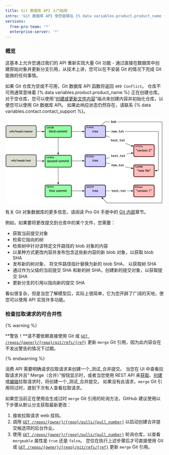 ```yaml
---
title: Git 数据库 API 入门指南
intro: 'Git 数据库 API 使您能够在 {% data variables.product.product_name %} 上的 Git 数据库中读取和写入原始 Git 对象，并列出和更新您的引用（分支头部和标记）。'
versions:
  free-pro-team: '*'
  enterprise-server: '*'
---
```


### 概览

这基本上允许您通过我们的 API 重新实现大量 Git 功能 - 通过直接在数据库中创建原始对象并更新分支引用，从技术上讲，您可以在不安装 Git 的情况下完成 Git 能做的任何事情。

如果 Git 仓库为空或不可用，Git 数据库 API 函数将返回 `409 Conflict`。  仓库不可用通常意味着 {% data variables.product.product_name %} 正在创建仓库。 对于空仓库，您可以使用“[创建或更新文件内容](/v3/repos/contents/#create-or-update-file-contents)”端点来创建内容并初始化仓库，以便您可以使用 Git 数据库 API。 如果此响应状态仍然存在，请联系 {% data variables.contact.contact_support %}。

![git 数据库概述](/assets/images/git-database-overview.png)

有关 Git 对象数据库的更多信息，请阅读 Pro Git 手册中的 [Git 内部](http://git-scm.com/book/en/v1/Git-Internals)章节。

例如，如果要将更改提交到仓库中的某个文件，您需要：

* 获取当前提交对象
* 检索它指向的树
* 检索树中针对该特定文件路径的 blob 对象的内容
* 以某种方式更改内容并发布包含这些新内容的新 blob 对象，以获取 blob SHA
* 发布新的树对象， 将文件路径指针替换为新的 blob SHA， 以获取树 SHA
* 通过作为父级的当前提交 SHA 和新的树 SHA，创建新的提交对象，以获取提交 SHA
* 更新分支的引用以指向新的提交 SHA

看似很复杂，但是当您了解模型后，实际上很简单，它为您开辟了广阔的天地，使您可以使用 API 实现许多功能。

### 检查拉取请求的可合并性

{% warning %}

**警告！**请不要依赖直接使用 Git 或 [`GET /repos/{owner}/{repo}/git/refs/{ref}`](/v3/git/refs/#get-a-reference)  更新 `merge` Git 引用，因为此内容会在不发出警告的情况下过期。

{% endwarning %}

消费 API 需要明确请求拉取请求来创建一个_测试_合并提交。 当您在 UI 中查看拉取请求并且“ Merge（合并）”按钮显示时，或者当您使用 REST API 来[获取](/v3/pulls/#get-a-pull-request)、[创建](/v3/pulls/#create-a-pull-request)或[编辑](/v3/pulls/#update-a-pull-request)拉取请求时，将创建一个_测试_合并提交。 如果没有此请求，`merge` Git 引用将过时，直到下次有人查看拉取请求。

如果您当前正在使用会生成过时 `merge` Git 引用的轮询方法，GitHub 建议使用以下步骤从默认分支获取最新更改：

1. 接收拉取请求 web 挂钩。
2. 调用 [`GET /repos/{owner}/{repo}/pulls/{pull_number}`](/v3/pulls/#get-a-pull-request) 以启动创建合并提交候选项的后台作业。
3. 使用 [`GET /repos/{owner}/{repo}/pulls/{pull_number}`](/v3/pulls/#get-a-pull-request) 轮询仓库，以查看 `mergeable` 属性是 `true` 还是 `false`。 您仅在执行上述步骤后才可直接使用 Git 或 [`GET /repos/{owner}/{repo}/git/refs/{ref}`](/v3/git/refs/#get-a-reference) 更新 `merge` Git 引用。
